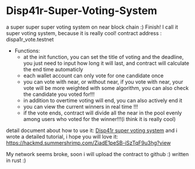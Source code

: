 # Disp41r-Super-Voting-System
a super super super voting system on near block chain :)
Finish! I call it super voting system, because it is really cool!
contract address : dispa1r_vote.testnet
- Functions:
    + at the init function, you can set the title of voting and the deadline, you just need to input how long it will last, and contract will calculate the end time automaticly
    + each wallet account can only vote for one candidate once
    + you can vote with near, or without near, if you vote with near, your vote will be more weighted with some algorithm, you can also check the candidate you voted for!!!
    + in addition to overtime voting will end, you can also actively end it
    + you can view the current winners in real time !!!
    + if the vote ends, contract will divide all the near in the pool evenly among users who voted for the winner!!!(i think it is really cool)

detail document about how to use it: [Disp41r super voting system](https://hackmd.summershrimp.com/EcSpM_HOTrC5Nhwe3gkzzg?view)
and i wrote a detailed tutorial, i hope you will love it: https://hackmd.summershrimp.com/ZiadE1peSB-iSzTqF9u3hg?view

My network seems broke, soon i will upload the contract to github :)
written in rust :)
